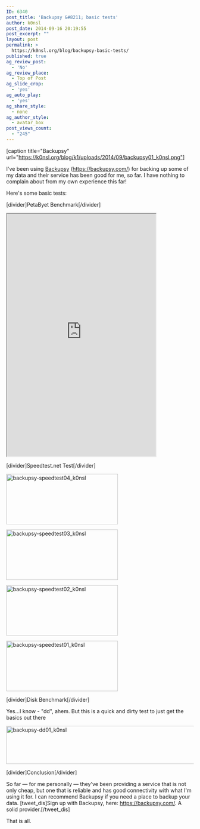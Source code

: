 ```yaml
---
ID: 6340
post_title: 'Backupsy &#8211; basic tests'
author: k0nsl
post_date: 2014-09-16 20:19:55
post_excerpt: ""
layout: post
permalink: >
  https://k0nsl.org/blog/backupsy-basic-tests/
published: true
ag_review_post:
  - 'No'
ag_review_place:
  - Top of Post
ag_slide_crop:
  - 'yes'
ag_auto_play:
  - 'yes'
ag_share_style:
  - none
ag_author_style:
  - avatar_box
post_views_count:
  - "245"
---
```

[caption title="Backupsy" url="https://k0nsl.org/blog/k1/uploads/2014/09/backupsy01_k0nsl.png"]

I've been using <a href="https://backupsy.com/aff.php?aff=327" target="_blank">Backupsy</a> (<a href="https://backupsy.com/aff.php?aff=327" target="_blank">https://backupsy.com/</a>) for backing up some of my data and their service has been good for me, so far. I have nothing to complain about from my own experience this far!

Here's some basic tests:

[divider]PetaByet Benchmark[/divider]

<iframe src="https://www.petabyet.com/embed/2014-09-16-086999687ff8c4813e353561be32a39f/?style=default" width="400" height="650" seamless></iframe>

[divider]Speedtest.net Test[/divider]

<a href="https://k0nsl.org/blog/k1/uploads/2014/09/backupsy-speedtest04_k0nsl.png"><img src="https://k0nsl.org/blog/k1/uploads/2014/09/backupsy-speedtest04_k0nsl.png" alt="backupsy-speedtest04_k0nsl" width="300" height="135" class="alignnone size-full wp-image-6344" /></a>

<a href="https://k0nsl.org/blog/k1/uploads/2014/09/backupsy-speedtest03_k0nsl.png"><img src="https://k0nsl.org/blog/k1/uploads/2014/09/backupsy-speedtest03_k0nsl.png" alt="backupsy-speedtest03_k0nsl" width="300" height="135" class="alignnone size-full wp-image-6343" /></a>

<a href="https://k0nsl.org/blog/k1/uploads/2014/09/backupsy-speedtest02_k0nsl.png"><img src="https://k0nsl.org/blog/k1/uploads/2014/09/backupsy-speedtest02_k0nsl.png" alt="backupsy-speedtest02_k0nsl" width="300" height="135" class="alignnone size-full wp-image-6342" /></a>

<a href="https://k0nsl.org/blog/k1/uploads/2014/09/backupsy-speedtest01_k0nsl.png"><img src="https://k0nsl.org/blog/k1/uploads/2014/09/backupsy-speedtest01_k0nsl.png" alt="backupsy-speedtest01_k0nsl" width="300" height="135" class="alignnone size-full wp-image-6341" /></a>

[divider]Disk Benchmark[/divider]

Yes...I know - "dd", ahem. But this is a quick and dirty test to just get the basics out there <img class='wpml_ico' alt='' src='https://k0nsl.org/blog/k1/plugins/wp-monalisa/icons/icon_e_wink.gif' />

<a href="https://k0nsl.org/blog/k1/uploads/2014/09/backupsy-dd01_k0nsl.png"><img src="https://k0nsl.org/blog/k1/uploads/2014/09/backupsy-dd01_k0nsl.png" alt="backupsy-dd01_k0nsl" width="604" height="102" class="alignnone size-full wp-image-6345" /></a>

[divider]Conclusion[/divider]

So far — for me personally — they've been providing a service that is not only cheap, but one that is reliable and has good connectivity with what I'm using it for. I can recommend Backupsy if you need a place to backup your data.
[tweet_dis]Sign up with Backupsy, here: <a href="https://backupsy.com/aff.php?aff=327" target="_blank">https://backupsy.com/</a>. A solid provider.[/tweet_dis]

That is all.